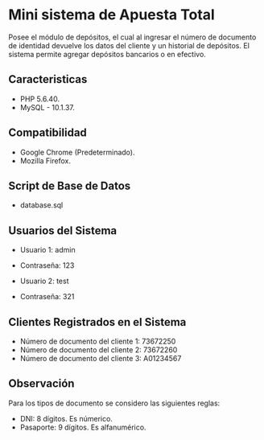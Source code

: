 # Mini sistema de Apuesta Total
Posee el módulo de depósitos, el cual al ingresar el número de documento de identidad devuelve los datos del cliente y un historial de depósitos. El sistema permite agregar depósitos bancarios o en efectivo.

## Caracteristicas

  * PHP 5.6.40.
  * MySQL - 10.1.37.

## Compatibilidad

  * Google Chrome (Predeterminado).
  * Mozilla Firefox.

## Script de Base de Datos

  * database.sql

## Usuarios del Sistema

  * Usuario 1: admin 
  * Contraseña: 123

  * Usuario 2: test 
  * Contraseña: 321

## Clientes Registrados en el Sistema

  * Número de documento del cliente 1: 73672250
  * Número de documento del cliente 2: 73672260 
  * Número de documento del cliente 3: A01234567

## Observación
  Para los tipos de documento se considero las siguientes reglas:
  
  * DNI: 8 dígitos. Es númerico.
  * Pasaporte: 9 dígitos. Es alfanumérico.
  

